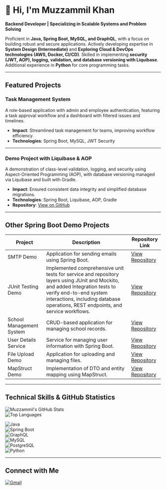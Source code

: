 # 👋 Hi, I'm Muzzammil Khan  


**Backend Developer | Specializing in Scalable Systems and Problem Solving**

Proficient in **Java, Spring Boot, MySQL, and GraphQL**, with a focus on building robust and secure applications. Actively developing expertise in **System Design (Intermediate)** and  **Exploring Cloud & DevOps technologies (AWS, Docker, CI/CD)**. Skilled in implementing **security (JWT, AOP), logging, validation, and database versioning with Liquibase**. Additional experience in **Python** for core programming tasks.

---

## Featured Projects

### Task Management System
A role-based application with admin and employee authentication, featuring a task approval workflow and a dashboard with filtered issues and timelines.  
- **Impact**: Streamlined task management for teams, improving workflow efficiency.  
- **Technologies**: Spring Boot, MySQL, JWT Security  

---

### Demo Project with Liquibase & AOP
A demonstration of class-level validation, logging, and security using Aspect-Oriented Programming (AOP), with database versioning managed via Liquibase and built with Gradle.  
- **Impact**: Ensured consistent data integrity and simplified database migrations.  
- **Technologies**: Spring Boot, Liquibase, AOP, Gradle  
- **Repository**: [View on GitHub](https://github.com/dev-muzzammil/liquibase-demo-Project)

---

## Other Spring Boot Demo Projects

| Project                     | Description                                                                 | Repository Link                                      |
|-----------------------------|-----------------------------------------------------------------------------|-----------------------------------------------------|
| SMTP Demo                   | Application for sending emails using Spring Boot.                           | [View Repository](https://github.com/dev-muzzammil/SMTP) |
| JUnit Testing Demo          | Implemented comprehensive unit tests for service and repository layers using JUnit and Mockito, and added Integration tests to verify end-to-end system interactions, including database operations, REST endpoints, and service workflows.                        | [View Repository](https://github.com/dev-muzzammil/Junit-testing) |
| School Management System    | CRUD-based application for managing school records.                         | [View Repository](https://github.com/dev-muzzammil/school-management-system) |
| User Details Service        | Service for managing user information with Spring Boot.                     | [View Repository](https://github.com/dev-muzzammil/user_details) |
| File Upload Demo            | Application for uploading and managing files.                               | [View Repository](https://github.com/dev-muzzammil/file_upload) |
| MapStruct Demo              | Implementation of DTO and entity mapping using MapStruct.                   | [View Repository](https://github.com/dev-muzzammil/mapStruct) |

---

## Technical Skills & GitHub Statistics

![Muzzammil's GitHub Stats](https://github-readme-stats.vercel.app/api?username=dev-muzzammil&show_icons=true&theme=dark)  
![Top Languages](https://github-readme-stats.vercel.app/api/top-langs/?username=dev-muzzammil&layout=compact&theme=dark)

![Java](https://img.shields.io/badge/Java-ED8B00?style=for-the-badge&logo=openjdk&logoColor=white)  
![Spring Boot](https://img.shields.io/badge/Spring%20Boot-6DB33F?style=for-the-badge&logo=springboot&logoColor=white)  
![GraphQL](https://img.shields.io/badge/GraphQL-E10098?style=for-the-badge&logo=graphql&logoColor=white)  
![MySQL](https://img.shields.io/badge/MySQL-4479A1?style-for-the-badge&logo=mysql&logoColor=white)  
![PostgreSQL](https://img.shields.io/badge/PostgreSQL-316192?style-for-the-badge&logo=postgresql&logoColor=white)  
![Python](https://img.shields.io/badge/Python-3776AB?style-for-the-badge&logo=python&logoColor=white)  

---

## Connect with Me
[![Gmail](https://img.shields.io/badge/Gmail-red?logo=gmail&style=for-the-badge)](mailto:khanmuzzammil815@gmail.com)  
